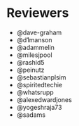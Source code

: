 # Reviewers

- @dave-graham
- @d1manson
- @adammelin
- @milesjpool
- @rashid5
- @peinutz
- @sebastianplsim
- @spiritedtechie
- @whatsrupp
- @alexedwardjones
- @yogeshraja73
- @sadams
